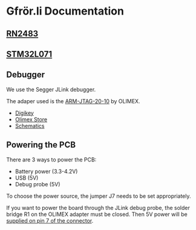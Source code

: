 # Gfrör.li Documentation

## [RN2483](./rn2483.md)

## [STM32L071](./stm32l071.md)

## Debugger

We use the Segger JLink debugger.

The adaper used is the
[ARM-JTAG-20-10](https://www.digikey.ch/product-detail/de/olimex-ltd/ARM-JTAG-20-10/1188-1016-ND/3471401)
by OLIMEX.

- [Digikey](https://www.digikey.ch/product-detail/de/olimex-ltd/ARM-JTAG-20-10/1188-1016-ND/3471401)
- [Olimex Store](https://www.olimex.com/Products/ARM/JTAG/ARM-JTAG-20-10/)
- [Schematics](../datasheets/ARM-JTAG-20-10_latest-schematic.pdf)

## Powering the PCB

There are 3 ways to power the PCB:

- Battery power (3.3-4.2V)
- USB (5V)
- Debug probe (5V)

To choose the power source, the jumper J7 needs to be set appropriately.

If you want to power the board through the JLink debug probe, the solder bridge
R1 on the OLIMEX adapter must be closed. Then 5V power will be [supplied on pin
7 of the connector](../datasheets/ARM-JTAG-20-10_latest-schematic.pdf).
